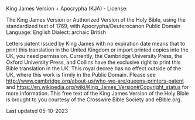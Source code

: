 King James Version + Apocrypha (KJA) - License:

The King James Version or Authorized Version of the Holy Bible, using the standardized text of 1769, with Apocrypha/Deuterocanon
Public Domain
Language: English
Dialect: archaic British

Letters patent issued by King James with no expiration date means that to print this translation in the United Kingdom or import printed copies into the UK, you need permission. Currently, the Cambridge University Press, the Oxford University Press, and Collins have the exclusive right to print this Bible translation in the UK. This royal decree has no effect outside of the UK, where this work is firmly in the Public Domain. Please see http://www.cambridge.org/about-us/who-we-are/queens-printers-patent and https://en.wikipedia.org/wiki/King_James_Version#Copyright_status for more information. This free text of the King James Version of the Holy Bible is brought to you courtesy of the Crosswire Bible Society and eBible.org.

Last updated 05-10-2023